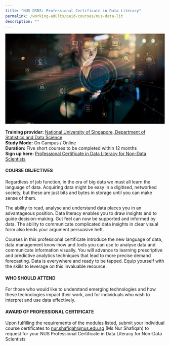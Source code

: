 ```yaml
---
title: "NUS DSDS: Professional Certificate in Data Literacy"
permalink: /working-adults/paid-courses/nus-data-lit
description: ""
---
```




![Alt text for image on Isomer site](/images/nus-data-lit.png)

**Training provider:** [National University of Singapore, Department of Statistics and Data Science](https://www.stat.nus.edu.sg/)   
**Study Mode:** On Campus / Online  
**Duration:** Five short courses to be completed within 12 months  
**Sign up here:** [Professional Certificate in Data Literacy for Non-Data Scientists](https://scale.nus.edu.sg/programmes/executive-courses/certificates-at-nus/professional-certificates/professional-certificate-in-data-literacy-for-non-data-scientists) 

#### COURSE OBJECTIVES
Regardless of job function, in the era of big data we must all learn the language of data. Acquiring data might be easy in a digitised, networked society, but these are just bits and bytes in storage until you can make sense of them.

The ability to read, analyse and understand data places you in an advantageous position. Data literacy enables you to draw insights and to guide decision-making. Gut feel can now be supported and informed by data. The ability to communicate complicated data insights in clear visual form also lends your argument persuasive heft.

Courses in this professional certificate introduce the new language of data, data management know-how and tools you can use to analyse data and communicate information visually. You will advance to learning prescriptive and predictive analytics techniques that lead to more precise demand forecasting. Data is everywhere and ready to be tapped. Equip yourself with the skills to leverage on this invaluable resource.

#### WHO SHOULD ATTEND
For those who would like to understand emerging technologies and how these technologies impact their work, and for individuals who wish to interpret and use data effectively.

#### AWARD OF PROFESSIONAL CERTIFICATE
Upon fulfilling the requirements of the modules listed, submit your individual course certificates to [nur.shafiqah@nus.edu.sg](mailto:nur.shafiqah@nus.edu.sg) (Ms Nur Shafiqah) to request for your NUS Professional Certificate in Data Literacy for Non-Data Scientists